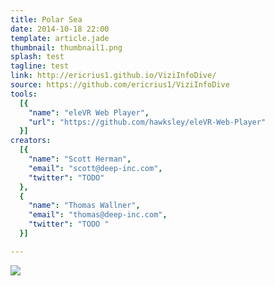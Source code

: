 ```yaml
---
title: Polar Sea
date: 2014-10-18 22:00
template: article.jade
thumbnail: thumbnail1.png
splash: test
tagline: test
link: http://ericrius1.github.io/ViziInfoDive/
source: https://github.com/ericrius1/ViziInfoDive
tools:
  [{
    "name": "eleVR Web Player",
    "url": "https://github.com/hawksley/eleVR-Web-Player"
  }]
creators:
  [{
    "name": "Scott Herman",
    "email": "scott@deep-inc.com",
    "twitter": "TODO"
  },
  {
    "name": "Thomas Wallner",
    "email": "thomas@deep-inc.com",
    "twitter": "TODO "
  }]

---
```


![](artdirection-1.jpg)